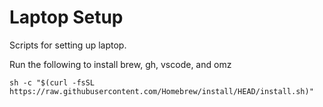 # Laptop Setup
Scripts for setting up laptop.

Run the following to install brew, gh, vscode, and omz

```
sh -c "$(curl -fsSL https://raw.githubusercontent.com/Homebrew/install/HEAD/install.sh)"
```